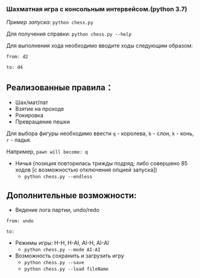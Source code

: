 ### Шахматная игра с консольным интервейсом.(python 3.7)


_Пример запуска_: `python chess.py`

Для получения справки: `python chess.py --help`

Для выполнения хода необходимо вводите ходы следующим образом:
 
 `from: d2`
 
 `to: d4`
 

## Реализованные правила：
+ Шах/мат/пат
+ Взятие на проходе
+ Рокировка
+ Превращение пешки

Для выбора фигуры необходимо ввести `q` - королева, `b` - слон, `k` - конь, `r` - ладья.

Например, `pawn will become: q`

+ Ничья (позиция повторилась трижды подряд; либо совершено 85 ходов [с возможностью отключения опцией запуска])
    - `python chess.py --endless`

## Дополнительные возможности:
+ Ведение лога партии, undo/redo

 `from: undo`
 
 `to: `
 
+ Режимы игры: H-H, H-AI, AI-H, AI-AI
    - `python chess.py --mode AI-AI`
+ Возможность сохранить и загрузить игру
    - `python chess.py --save`
    - `python chess.py --load fileName`
